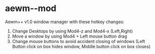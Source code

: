 # aewm--mod
Aewm++ v1.0 window manager with these hotkey changes:

1. Change Desktops by using Mod4-z and Mod4-x (Left,Right)
2. Move a window by using Mod4 + Left mouse button drag
3. Change mouse buttons to avoid accident closing of windows
   (Left Button click on box hides window, Middle button click on box closes)
